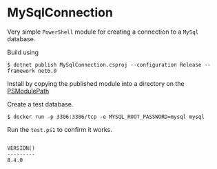 # MySqlConnection

Very simple `PowerShell` module for creating a connection to a `MySql` database.

Build using

```
$ dotnet publish MySqlConnection.csproj --configuration Release --framework net6.0
```

Install by copying the published module into a directory on the [PSModulePath](https://learn.microsoft.com/en-us/powershell/module/microsoft.powershell.core/about/about_psmodulepath)

Create a test database.

```
$ docker run -p 3306:3306/tcp -e MYSQL_ROOT_PASSWORD=mysql mysql
```

Run the `test.ps1` to confirm it works.

```

VERSION()
---------
8.4.0

```
